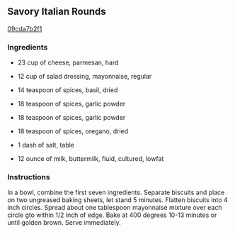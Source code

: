 ## Savory Italian Rounds

[09cda7b2f1](http://www.food.com/recipe/savory-italian-rounds-373014)

### Ingredients

 - 23 cup of cheese, parmesan, hard

 - 12 cup of salad dressing, mayonnaise, regular

 - 14 teaspoon of spices, basil, dried

 - 18 teaspoon of spices, garlic powder

 - 18 teaspoon of spices, garlic powder

 - 18 teaspoon of spices, oregano, dried

 - 1 dash of salt, table

 - 12 ounce of milk, buttermilk, fluid, cultured, lowfat

### Instructions

In a bowl, combine the first seven ingredients. Separate biscuits and place on two ungreased baking sheets, let stand 5 minutes. Flatten biscuits into 4 inch circles. Spread about one tablespoon mayonnaise mixture over each circle gto within 1/2 inch of edge. Bake at 400 degrees 10-13 minutes or until golden brown. Serve immediately.
